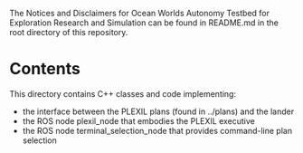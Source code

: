 The Notices and Disclaimers for Ocean Worlds Autonomy Testbed for Exploration
Research and Simulation can be found in README.md in the root directory of
this repository.

Contents
========

This directory contains C++ classes and code implementing:

 - the interface between the PLEXIL plans (found in ../plans) and the lander
 - the ROS node plexil_node that embodies the PLEXIL executive
 - the ROS node terminal_selection_node that provides command-line plan selection
 
